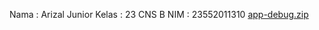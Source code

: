 Nama : Arizal Junior
Kelas : 23 CNS B
NIM : 23552011310
[app-debug.zip](https://github.com/user-attachments/files/20847576/app-debug.zip)
